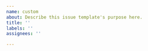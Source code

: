 ```yaml
---
name: custom
about: Describe this issue template's purpose here.
title: ''
labels: ''
assignees: ''

---
```



